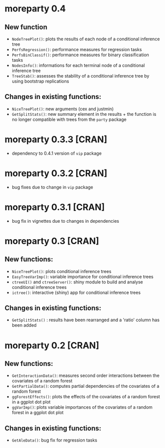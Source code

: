 # moreparty 0.4

## New function

* `NodeTreePlot()`: plots the results of each node of a conditional inference tree
* `PerfsRegression()`: performance measures for regression tasks
* `PerfsBinClassif()`: performance measures for binary classification tasks
* `NodesInfo()`: informations for each terminal node of a conditional inference tree
* `TreeStab()`: assesses the stability of a conditional inference tree by using bootstrap replications

## Changes in existing functions:

* `NiceTreePlot()`: new arguments (cex and justmin)
* `GetSplitStats()`: new summary element in the results + the function is no longer compatible with trees from the `party` package


# moreparty 0.3.3 [CRAN]

* dependency to 0.4.1 version of `vip` package 


# moreparty 0.3.2 [CRAN]

* bug fixes due to change in `vip` package


# moreparty 0.3.1 [CRAN]

* bug fix in vignettes due to changes in dependencies


# moreparty 0.3 [CRAN]

## New functions:

* `NiceTreePlot()`: plots conditional inference trees
* `EasyTreeVarImp()`: variable importance for conditional inference trees
* `ctreeUI()` and `ctreeServer()`: shiny module to build and analyse conditional inference trees
* `ictree()`: interactive (shiny) app for conditional inference trees
 
## Changes in existing functions:

* `GetSplitStats()` : results have been rearranged and a 'ratio' column has been added



# moreparty 0.2 [CRAN]

## New functions:

* `GetInteractionData()`: measures second order interactions between the covariates of a random forest
* `GetPartialData()`: computes partial dependencies of the covariates of a random forest
* `ggForestEffects()`: plots the effects of the covariates of a random forest in a ggplot dot plot
* `ggVarImp()`: plots variable importances of the covariates of a random forest in a ggplot dot plot

## Changes in existing functions:

* `GetAleData()`: bug fix for regression tasks